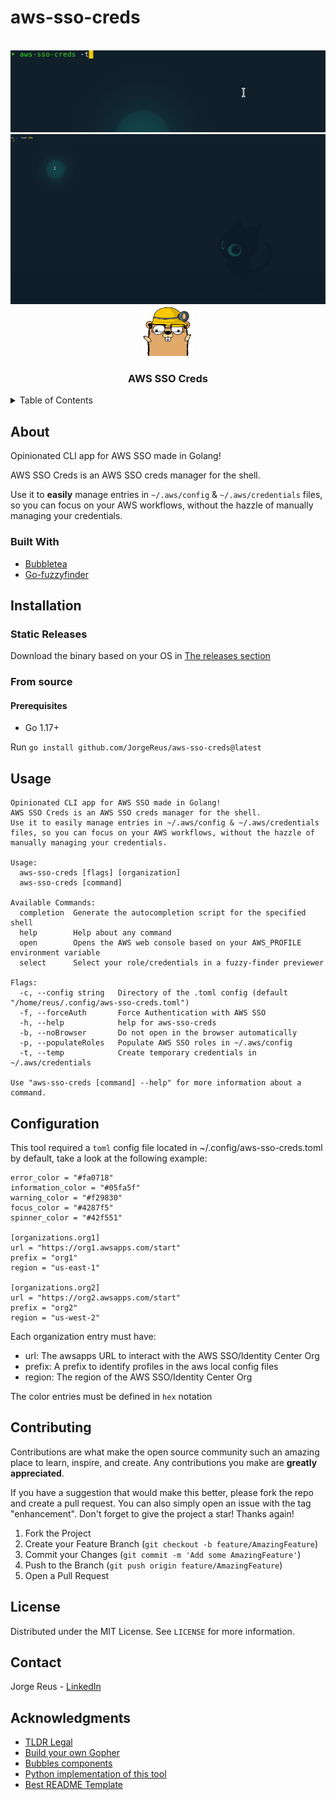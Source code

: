# aws-sso-creds

<div id="top"></div>
<!-- PROJECT LOGO -->
<br />
<div align="center">

  <img src="./.md/aws-sso-creds.gif" />
  <br>
  <img src="./.md/previewer.gif" />
  <br>
  <img src="./.md/gopher.png" alt="Logo" width="80" height="80">

  <h3 align="center">AWS SSO Creds</h3>
</div>

<!-- TABLE OF CONTENTS -->
<details>
  <summary>Table of Contents</summary>
  <ol>
    <li>
      <a href="#about">About The Project</a>
      <ul>
        <li><a href="#built-with">Built With</a></li>
      </ul>
    </li>
    <li>
      <a href="#installation">Instalation</a>
      <ul>
        <li><a href="#static-releases">Static</a></li>
        <li><a href="#from-source">From source</a></li>
      </ul>
    </li>
    <li><a href="#usage">Usage</a></li>
    <li><a href="#configuration">Configuration</a></li>
    <li><a href="#contributing">Contributing</a></li>
    <li><a href="#license">License</a></li>
    <li><a href="#contact">Contact</a></li>
    <li><a href="#acknowledgments">Acknowledgments</a></li>
  </ol>
</details>

## About

Opinionated CLI app for AWS SSO made in Golang!

AWS SSO Creds is an AWS SSO creds manager for the shell.

Use it to **easily** manage entries in `~/.aws/config` & `~/.aws/credentials` files, so you can focus on your AWS workflows, without the hazzle of manually managing your credentials.

### Built With

- [Bubbletea](https://github.com/charmbracelet/bubbletea)
- [Go-fuzzyfinder](https://github.com/ktr0731/go-fuzzyfinder)

<!-- GETTING STARTED -->

## Installation

### Static Releases

Download the binary based on your OS in [The releases section](https://github.com/JorgeReus/aws-sso-creds/releases)

### From source

#### Prerequisites

- Go 1.17+

Run `go install github.com/JorgeReus/aws-sso-creds@latest`

<!-- USAGE EXAMPLES -->

## Usage

```
Opinionated CLI app for AWS SSO made in Golang!
AWS SSO Creds is an AWS SSO creds manager for the shell.
Use it to easily manage entries in ~/.aws/config & ~/.aws/credentials files, so you can focus on your AWS workflows, without the hazzle of manually managing your credentials.

Usage:
  aws-sso-creds [flags] [organization]
  aws-sso-creds [command]

Available Commands:
  completion  Generate the autocompletion script for the specified shell
  help        Help about any command
  open        Opens the AWS web console based on your AWS_PROFILE environment variable
  select      Select your role/credentials in a fuzzy-finder previewer

Flags:
  -c, --config string   Directory of the .toml config (default "/home/reus/.config/aws-sso-creds.toml")
  -f, --forceAuth       Force Authentication with AWS SSO
  -h, --help            help for aws-sso-creds
  -b, --noBrowser       Do not open in the browser automatically
  -p, --populateRoles   Populate AWS SSO roles in ~/.aws/config
  -t, --temp            Create temporary credentials in ~/.aws/credentials

Use "aws-sso-creds [command] --help" for more information about a command.
```

## Configuration

This tool required a `toml` config file located in ~/.config/aws-sso-creds.toml by default, take a look at the following example:

```
error_color = "#fa0718"
information_color = "#05fa5f"
warning_color = "#f29830"
focus_color = "#4287f5"
spinner_color = "#42f551"

[organizations.org1]
url = "https://org1.awsapps.com/start"
prefix = "org1"
region = "us-east-1"

[organizations.org2]
url = "https://org2.awsapps.com/start"
prefix = "org2"
region = "us-west-2"
```

Each organization entry must have:

- url: The awsapps URL to interact with the AWS SSO/Identity Center Org
- prefix: A prefix to identify profiles in the aws local config files
- region: The region of the AWS SSO/Identity Center Org

The color entries must be defined in `hex` notation

<!-- CONTRIBUTING -->

## Contributing

Contributions are what make the open source community such an amazing place to learn, inspire, and create. Any contributions you make are **greatly appreciated**.

If you have a suggestion that would make this better, please fork the repo and create a pull request. You can also simply open an issue with the tag "enhancement".
Don't forget to give the project a star! Thanks again!

1. Fork the Project
2. Create your Feature Branch (`git checkout -b feature/AmazingFeature`)
3. Commit your Changes (`git commit -m 'Add some AmazingFeature'`)
4. Push to the Branch (`git push origin feature/AmazingFeature`)
5. Open a Pull Request

<!-- LICENSE -->

## License

Distributed under the MIT License. See `LICENSE` for more information.

<!-- CONTACT -->

## Contact

Jorge Reus - [LinkedIn](www.linkedin.com/in/JorgeGReus)

<!-- ACKNOWLEDGMENTS -->

## Acknowledgments

- [TLDR Legal](https://tldrlegal.com/)
- [Build your own Gopher](https://quasilyte.dev/)
- [Bubbles components](https://github.com/charmbracelet/bubbles)
- [Python implementation of this tool](https://github.com/benkehoe/aws-sso-util)
- [Best README Template](https://github.com/othneildrew/Best-README-Template)
